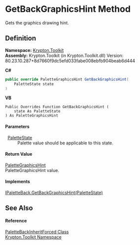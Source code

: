 # GetBackGraphicsHint Method


Gets the graphics drawing hint.



## Definition
**Namespace:** <a href="79d2eac2-21f4-54ff-7552-b20c33c30600.md">Krypton.Toolkit</a>  
**Assembly:** Krypton.Toolkit (in Krypton.Toolkit.dll) Version: 80.23.10.287+8d7660f9dc5efd033fabe008ebfb904beab6d444

**C#**
``` C#
public override PaletteGraphicsHint GetBackGraphicsHint(
	PaletteState state
)
```
**VB**
``` VB
Public Overrides Function GetBackGraphicsHint ( 
	state As PaletteState
) As PaletteGraphicsHint
```



#### Parameters
<dl><dt>  <a href="93e626cd-00cf-240e-06c6-ab4d47e982ba.md">PaletteState</a></dt><dd>Palette value should be applicable to this state.</dd></dl>

#### Return Value
<a href="4996a10d-7e79-e350-9b8d-bae7bc22cd6e.md">PaletteGraphicsHint</a>  
PaletteGraphicsHint value.

#### Implements
<a href="e15ad4ed-5498-c615-80b0-06cffc0cd7ce.md">IPaletteBack.GetBackGraphicsHint(PaletteState)</a>  


## See Also


#### Reference
<a href="abbbf088-091c-64e6-ee60-ec8232887836.md">PaletteBackInheritForced Class</a>  
<a href="79d2eac2-21f4-54ff-7552-b20c33c30600.md">Krypton.Toolkit Namespace</a>  
